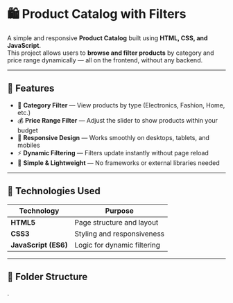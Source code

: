# 🛍️ Product Catalog with Filters

A simple and responsive **Product Catalog** built using **HTML, CSS, and JavaScript**.  
This project allows users to **browse and filter products** by category and price range dynamically — all on the frontend, without any backend.

---

## 🚀 Features

- 🧩 **Category Filter** — View products by type (Electronics, Fashion, Home, etc.)
- 💰 **Price Range Filter** — Adjust the slider to show products within your budget
- 🎨 **Responsive Design** — Works smoothly on desktops, tablets, and mobiles
- ⚡ **Dynamic Filtering** — Filters update instantly without page reload
- 🧱 **Simple & Lightweight** — No frameworks or external libraries needed

---

## 🧰 Technologies Used

| Technology | Purpose |
|-------------|----------|
| **HTML5** | Page structure and layout |
| **CSS3** | Styling and responsiveness |
| **JavaScript (ES6)** | Logic for dynamic filtering |

---

## 📁 Folder Structure




.
